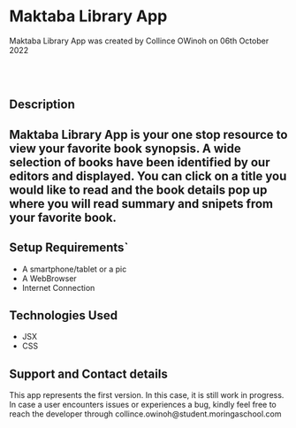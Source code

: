 
<h1>Maktaba Library App </h1>

<p>Maktaba Library App was created by Collince OWinoh on 06th October 2022</p>

<br />
<br />

<h2>Description<h2>
<p> Maktaba Library App is your one stop resource to view your favorite book synopsis. A wide selection of books have
 been identified by our editors and displayed. You can click on a title you would like to read and the book details pop up where you will read summary and snipets from your favorite book.</p>

 <h2>Setup Requirements`</h2>

 <ul>
        <li>A smartphone/tablet or a pic</li>
        <li>A WebBrowser</li>
        <li>Internet Connection</li>

 </ul>


 <h2>Technologies Used</h2>

 <ul>
       <li>JSX</li>
       <li>CSS</li>
</ul>

<h2>Support and Contact details</h2>

<p>This app represents the first version. In this case, it is still work in progress. In case a user encounters issues or experiences a bug, kindly feel free to reach the developer through collince.owinoh@student.moringaschool.com</p>






























